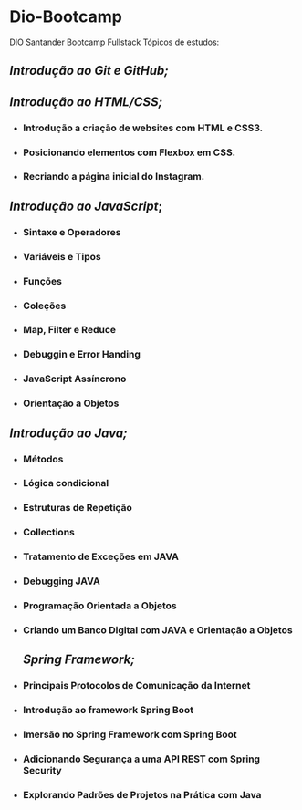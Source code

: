 # Dio-Bootcamp
DIO Santander Bootcamp Fullstack  Tópicos de estudos:

## *Introdução ao Git e GitHub;*

## *Introdução ao HTML/CSS;*
* ### Introdução a criação de websites com HTML e CSS3.

* ### Posicionando elementos com Flexbox em CSS.

* ### Recriando a página inicial do Instagram.

## *Introdução ao JavaScript*;

* ### Sintaxe e Operadores

* ### Variáveis e Tipos

* ### Funções

* ### Coleções

* ### Map, Filter e Reduce

* ### Debuggin e Error Handing

* ### JavaScript Assíncrono

* ### Orientação a Objetos



## *Introdução ao Java;*

- ### Métodos

- ### Lógica condicional

- ### Estruturas de Repetição

- ### Collections

- ### Tratamento de Exceções em JAVA

- ### Debugging JAVA

- ### Programação Orientada a Objetos

- ### Criando um Banco Digital com JAVA e Orientação a Objetos

  

  ## *Spring Framework;*

- ### Principais Protocolos de Comunicação da Internet 

- ### Introdução ao framework Spring Boot

- ### Imersão no Spring Framework com Spring Boot

- ### Adicionando Segurança a uma API REST com Spring Security

- ### Explorando Padrões de Projetos na Prática com Java

### 



​	
